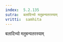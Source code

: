 ```yaml
---
index:  5.2.135
sutra:  बलादिभ्यो मतुबन्यतरस्याम्
vritti:  samhita 
---
```


बलादिभ्यो मतुबन्यतरस्याम्


